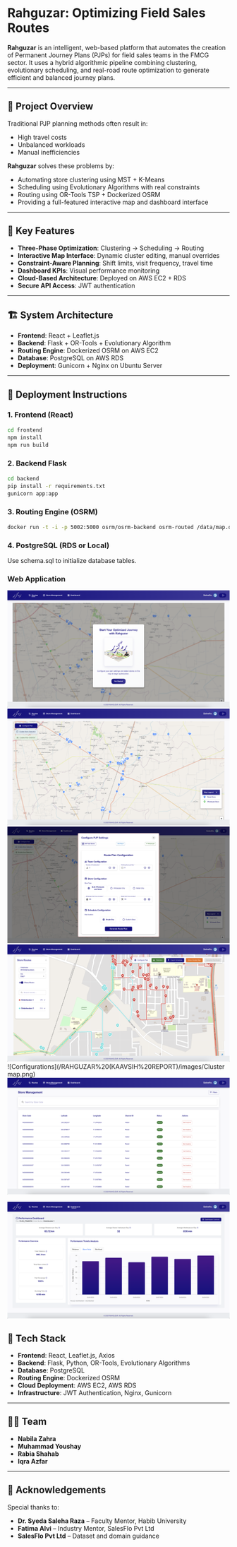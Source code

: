 # Rahguzar: Optimizing Field Sales Routes

**Rahguzar** is an intelligent, web-based platform that automates the creation of Permanent Journey Plans (PJPs) for field sales teams in the FMCG sector. It uses a hybrid algorithmic pipeline combining clustering, evolutionary scheduling, and real-road route optimization to generate efficient and balanced journey plans.

---

## 📌 Project Overview

Traditional PJP planning methods often result in:

- High travel costs
- Unbalanced workloads
- Manual inefficiencies

**Rahguzar** solves these problems by:

- Automating store clustering using MST + K-Means
- Scheduling using Evolutionary Algorithms with real constraints
- Routing using OR-Tools TSP + Dockerized OSRM
- Providing a full-featured interactive map and dashboard interface

---

## 🔧 Key Features

- **Three-Phase Optimization**: Clustering → Scheduling → Routing
- **Interactive Map Interface**: Dynamic cluster editing, manual overrides
- **Constraint-Aware Planning**: Shift limits, visit frequency, travel time
- **Dashboard KPIs**: Visual performance monitoring
- **Cloud-Based Architecture**: Deployed on AWS EC2 + RDS
- **Secure API Access**: JWT authentication

---

## 🏗️ System Architecture

- **Frontend**: React + Leaflet.js
- **Backend**: Flask + OR-Tools + Evolutionary Algorithm
- **Routing Engine**: Dockerized OSRM on AWS EC2
- **Database**: PostgreSQL on AWS RDS
- **Deployment**: Gunicorn + Nginx on Ubuntu Server

---

## 🚀 Deployment Instructions

### 1. Frontend (React)
```bash
cd frontend
npm install
npm run build
```

### 2. Backend Flask
```bash
cd backend
pip install -r requirements.txt
gunicorn app:app
```
### 3. Routing Engine (OSRM)
```bash
docker run -t -i -p 5002:5000 osrm/osrm-backend osrm-routed /data/map.osrm
```

### 4. PostgreSQL (RDS or Local)
Use schema.sql to initialize database tables.

### Web Application
![Home](/RAHGUZAR%20(KAAVSIH%20REPORT)/images/StartScreen.png)
![Route Planning Interface](/RAHGUZAR%20(KAAVSIH%20REPORT)/images/Map.png)
![Configurations](/RAHGUZAR%20(KAAVSIH%20REPORT)/images/Configure.png)
![Configurations](/RAHGUZAR%20(KAAVSIH%20REPORT)/images/plan.png)
![Configurations](/RAHGUZAR%20(KAAVSIH%20REPORT)/images/Cluster map.png)
![Store Management](/RAHGUZAR%20(KAAVSIH%20REPORT)/images/stores.png)

![Performance Dashboard](/RAHGUZAR%20(KAAVSIH%20REPORT)/images/dashboard.png)

## 🧠 Tech Stack

- **Frontend**: React, Leaflet.js, Axios  
- **Backend**: Flask, Python, OR-Tools, Evolutionary Algorithms  
- **Database**: PostgreSQL  
- **Routing Engine**: Dockerized OSRM  
- **Cloud Deployment**: AWS EC2, AWS RDS  
- **Infrastructure**: JWT Authentication, Nginx, Gunicorn  

---

## 👨‍💻 Team

- **Nabila Zahra** 
- **Muhammad Youshay** 
- **Rabia Shahab** 
- **Iqra Azfar**

---

## 🙏 Acknowledgements

Special thanks to:

- **Dr. Syeda Saleha Raza** – Faculty Mentor, Habib University  
- **Fatima Alvi** – Industry Mentor, SalesFlo Pvt Ltd  
- **SalesFlo Pvt Ltd** – Dataset and domain guidance  
